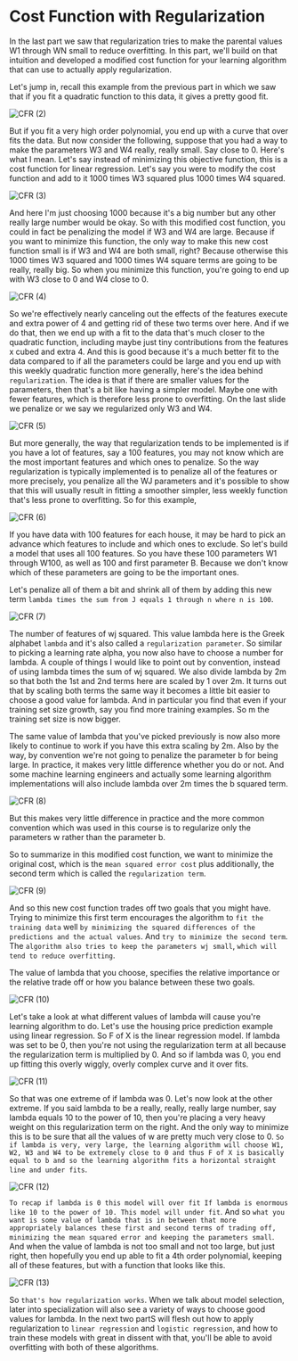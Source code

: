 # Cost Function with Regularization

In the last part we saw that regularization tries to make the parental values W1 through WN small to reduce overfitting. In this part, we'll build on that intuition and developed a modified cost function for your learning algorithm that can use to actually apply regularization.

Let's jump in, recall this example from the previous part  in which we saw that if you fit a quadratic function to this data, it gives a pretty good fit.

![CFR (2)](./../../Assets/Supervised/PO/CFR%20(2).png)

But if you fit a very high order polynomial, you end up with a curve that over fits the data. But now consider the following, suppose that you had a way to make the parameters W3 and W4 really, really small. Say close to 0. Here's what I mean. Let's say instead of minimizing this objective function, this is a cost function for linear regression. Let's say you were to modify the cost function and add to it 1000 times W3 squared plus 1000 times W4 squared.

![CFR (3)](./../../Assets/Supervised/PO/CFR%20(3).png)

And here I'm just choosing 1000 because it's a big number but any other really large number would be okay. So with this modified cost function, you could in fact be penalizing the model if W3 and W4 are large. Because if you want to minimize this function, the only way to make this new cost function small is if W3 and W4 are both small, right? Because otherwise this 1000 times W3 squared and 1000 times W4 square terms are going to be really, really big. So when you minimize this function, you're going to end up with W3 close to 0 and W4 close to 0.

![CFR (4)](./../../Assets/Supervised/PO/CFR%20(4).png)

So we're effectively nearly canceling out the effects of the features execute and extra power of 4 and getting rid of these two terms over here. And if we do that, then we end up with a fit to the data that's much closer to the quadratic function, including maybe just tiny contributions from the features x cubed and extra 4. And this is good because it's a much better fit to the data compared to if all the parameters could be large and you end up with this weekly quadratic function more generally, here's the idea behind `regularization`. The idea is that if there are smaller values for the parameters, then that's a bit like having a simpler model. Maybe one with fewer features, which is therefore less prone to overfitting. On the last slide we penalize or we say we regularized only W3 and W4.

![CFR (5)](./../../Assets/Supervised/PO/CFR%20(5).png)

But more generally, the way that regularization tends to be implemented is if you have a lot of features, say a 100 features, you may not know which are the most important features and which ones to penalize. So the way regularization is typically implemented is to penalize all of the features or more precisely, you penalize all the WJ parameters and it's possible to show that this will usually result in fitting a smoother simpler, less weekly function that's less prone to overfitting. So for this example,

![CFR (6)](./../../Assets/Supervised/PO/CFR%20(6).png)

If you have data with 100 features for each house, it may be hard to pick an advance which features to include and which ones to exclude. So let's build a model that uses all 100 features. So you have these 100 parameters W1 through W100, as well as 100 and first parameter B. Because we don't know which of these parameters are going to be the important ones.

Let's penalize all of them a bit and shrink all of them by adding this new term `lambda times the sum from J equals 1 through n where n is 100`.

![CFR (7)](./../../Assets/Supervised/PO/CFR%20(7).png)

The number of features of wj squared. This value lambda here is the Greek  alphabet `lambda` and it's also called a `regularization parameter`. So similar to picking a learning rate alpha, you now also have to choose a number for lambda. A couple of things I would like to point out by convention, instead of using lambda times the sum of wj squared. We also divide lambda by 2m so that both the 1st and 2nd terms here are scaled by 1 over 2m. It turns out that by scaling both terms the same way it becomes a little bit easier to choose a good value for lambda. And in particular you find that even if your training set size growth, say you find more training examples. So m the training set size is now bigger.

The same value of lambda that you've picked previously is now also more likely to continue to work if you have this extra scaling by 2m. Also by the way, by convention we're not going to penalize the parameter b for being large. In practice, it makes very little difference whether you do or not. And some machine learning engineers and actually some learning algorithm implementations will also include lambda over 2m times the b squared term.

![CFR (8)](./../../Assets/Supervised/PO/CFR%20(8).png)

But this makes very little difference in practice and the more common convention which was used in this course is to regularize only the parameters w rather than the parameter b.

So to summarize in this modified cost function, we want to minimize the original cost, which is the `mean squared error cost` plus additionally, the second term which is called the `regularization term`.

![CFR (9)](./../../Assets/Supervised/PO/CFR%20(9).png)

And so this new cost function trades off two goals that you might have. Trying to minimize this first term encourages the algorithm to `fit the training data` well `by minimizing the squared differences of the predictions and the actual values`. And `try to minimize the second term`. The `algorithm also tries to keep the parameters wj small`, `which will tend to reduce overfitting`. 

The value of lambda that you choose, specifies the relative importance or the relative trade off or how you balance between these two goals. 

![CFR (10)](./../../Assets/Supervised/PO/CFR%20(10).png)

Let's take a look at what different values of lambda will cause you're learning algorithm to do. Let's use the housing price prediction example using linear regression. So F of X is the linear regression model. If lambda was set to be 0, then you're not using the regularization term at all because the regularization term is multiplied by 0. And so if lambda was 0, you end up fitting this overly wiggly, overly complex curve and it over fits. 

![CFR (11)](./../../Assets/Supervised/PO/CFR%20(11).png)

So that was one extreme of if lambda was 0. Let's now look at the other extreme. If you said lambda to be a really, really, really large number, say lambda equals 10 to the power of 10, then you're placing a very heavy weight on this regularization term on the right. And the only way to minimize this is to be sure that all the values of w are pretty much very close to 0. `So if lambda is very, very large, the learning algorithm will choose W1, W2, W3 and W4 to be extremely close to 0 and thus F of X is basically equal to b and so the learning algorithm fits a horizontal straight line and under fits`.

![CFR (12)](./../../Assets/Supervised/PO/CFR%20(12).png)

`To recap if lambda is 0 this model will over fit If lambda is enormous like 10 to the power of 10. This model will under fit`. And so `what you want is some value of lambda that is in between that more appropriately balances these first and second terms of trading off, minimizing the mean squared error and keeping the parameters small`. And when the value of lambda is not too small and not too large, but just right, then hopefully you end up able to fit a 4th order polynomial, keeping all of these features, but with a function that looks like this. 

![CFR (13)](./../../Assets/Supervised/PO/CFR%20(13).png)

So `that's how regularization works`. When we talk about model selection, later into specialization will also see a variety of ways to choose good values for lambda. In the next two partS will flesh out how to apply regularization to `linear regression` and `logistic regression`, and how to train these models with great in dissent with that, you'll be able to avoid overfitting with both of these algorithms.

<!-- ![CFR (1)](./../../Assets/Supervised/PO/CFR%20(1).png) -->

